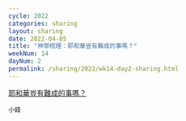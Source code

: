 ```yaml
---
cycle: 2022
categories: sharing
layout: sharing
date: 2022-04-05
title: "神學梳理：耶和華豈有難成的事嗎？"
weekNum: 14
dayNum: 2
permalink: /sharing/2022/wk14-day2-sharing.html
---
```


[耶和華豈有難成的事嗎？](https://eccseattle.github.io/media/sharing/2022/wk014/2022-04-05-bin.m4a)

`小錢`
